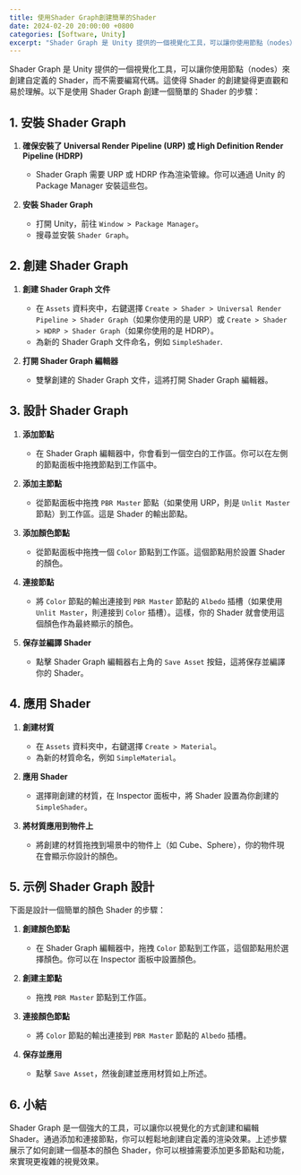 ```yaml
---
title: 使用Shader Graph創建簡單的Shader
date: 2024-02-20 20:00:00 +0800
categories: [Software, Unity]
excerpt: "Shader Graph 是 Unity 提供的一個視覺化工具，可以讓你使用節點（nodes）來創建自定義的 Shader，而不需要編寫代碼"
---
```


Shader Graph 是 Unity 提供的一個視覺化工具，可以讓你使用節點（nodes）來創建自定義的 Shader，而不需要編寫代碼。這使得 Shader 的創建變得更直觀和易於理解。以下是使用 Shader Graph 創建一個簡單的 Shader 的步驟：

## **1. 安裝 Shader Graph**

1. **確保安裝了 Universal Render Pipeline (URP) 或 High Definition Render Pipeline (HDRP)**
   - Shader Graph 需要 URP 或 HDRP 作為渲染管線。你可以通過 Unity 的 Package Manager 安裝這些包。

2. **安裝 Shader Graph**
   - 打開 Unity，前往 `Window > Package Manager`。
   - 搜尋並安裝 `Shader Graph`。

## **2. 創建 Shader Graph**

1. **創建 Shader Graph 文件**
   - 在 `Assets` 資料夾中，右鍵選擇 `Create > Shader > Universal Render Pipeline > Shader Graph`（如果你使用的是 URP）或 `Create > Shader > HDRP > Shader Graph`（如果你使用的是 HDRP）。
   - 為新的 Shader Graph 文件命名，例如 `SimpleShader`.

2. **打開 Shader Graph 編輯器**
   - 雙擊創建的 Shader Graph 文件，這將打開 Shader Graph 編輯器。

## **3. 設計 Shader Graph**

1. **添加節點**
   - 在 Shader Graph 編輯器中，你會看到一個空白的工作區。你可以在左側的節點面板中拖拽節點到工作區中。
   
2. **添加主節點**
   - 從節點面板中拖拽 `PBR Master` 節點（如果使用 URP，則是 `Unlit Master` 節點）到工作區。這是 Shader 的輸出節點。

3. **添加顏色節點**
   - 從節點面板中拖拽一個 `Color` 節點到工作區。這個節點用於設置 Shader 的顏色。

4. **連接節點**
   - 將 `Color` 節點的輸出連接到 `PBR Master` 節點的 `Albedo` 插槽（如果使用 `Unlit Master`，則連接到 `Color` 插槽）。這樣，你的 Shader 就會使用這個顏色作為最終顯示的顏色。

5. **保存並編譯 Shader**
   - 點擊 Shader Graph 編輯器右上角的 `Save Asset` 按鈕，這將保存並編譯你的 Shader。

## **4. 應用 Shader**

1. **創建材質**
   - 在 `Assets` 資料夾中，右鍵選擇 `Create > Material`。
   - 為新的材質命名，例如 `SimpleMaterial`。

2. **應用 Shader**
   - 選擇剛創建的材質，在 Inspector 面板中，將 Shader 設置為你創建的 `SimpleShader`。

3. **將材質應用到物件上**
   - 將創建的材質拖拽到場景中的物件上（如 Cube、Sphere），你的物件現在會顯示你設計的顏色。

## **5. 示例 Shader Graph 設計**

下面是設計一個簡單的顏色 Shader 的步驟：

1. **創建顏色節點**
   - 在 Shader Graph 編輯器中，拖拽 `Color` 節點到工作區，這個節點用於選擇顏色。你可以在 Inspector 面板中設置顏色。

2. **創建主節點**
   - 拖拽 `PBR Master` 節點到工作區。

3. **連接顏色節點**
   - 將 `Color` 節點的輸出連接到 `PBR Master` 節點的 `Albedo` 插槽。

4. **保存並應用**
   - 點擊 `Save Asset`，然後創建並應用材質如上所述。

## **6. 小結**

Shader Graph 是一個強大的工具，可以讓你以視覺化的方式創建和編輯 Shader。通過添加和連接節點，你可以輕鬆地創建自定義的渲染效果。上述步驟展示了如何創建一個基本的顏色 Shader，你可以根據需要添加更多節點和功能，來實現更複雜的視覺效果。
